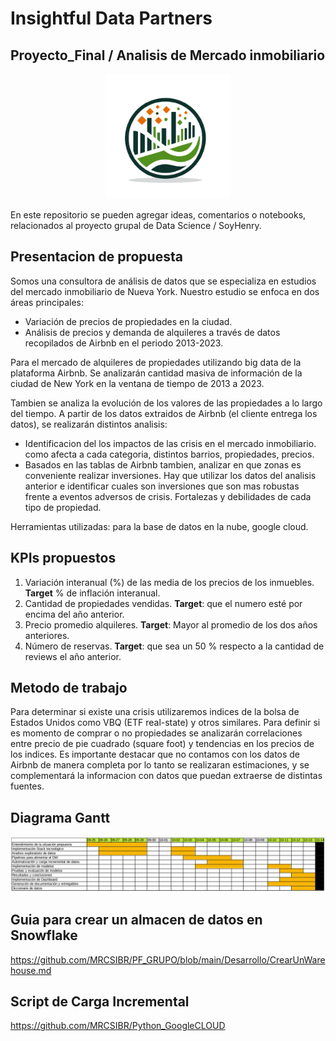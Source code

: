 #  Insightful Data Partners
## Proyecto_Final / Analisis de Mercado inmobiliario


<p align="center">
  <img src="src/Logo.png" alt="Logo" width="200">
</p>
En este repositorio se pueden agregar ideas, comentarios o notebooks, relacionados
al proyecto grupal de Data Science / SoyHenry.


## Presentacion de propuesta
Somos una consultora de análisis de datos que se especializa en estudios del mercado inmobiliario de Nueva York. 
Nuestro estudio se enfoca en dos áreas principales:

* Variación de precios de propiedades en la ciudad.
* Análisis de precios y demanda de alquileres a través de datos recopilados de Airbnb en el periodo 2013-2023.

Para el mercado de alquileres de propiedades utilizando big data de la plataforma Airbnb. Se analizarán cantidad masiva de información de la ciudad de New York en la ventana de tiempo de 2013 a 2023.

Tambien se analiza la evolución de los valores de las propiedades a lo largo del tiempo.
A partir de los datos extraidos de Airbnb (el cliente entrega los datos), se realizarán distintos analisis:
* Identificacion del los impactos de las crisis en el mercado inmobiliario. como afecta a cada categoria, distintos barrios, propiedades, precios.
* Basados en las tablas de Airbnb tambien, analizar en que zonas es conveniente realizar inversiones. Hay que utilizar los datos del analisis anterior e identificar cuales son inversiones que son mas robustas frente a eventos adversos de crisis. Fortalezas y debilidades de cada tipo de propiedad.

Herramientas utilizadas: para la base de datos en la nube, google cloud.

## KPIs propuestos

1. Variación interanual (%) de las media de los precios de los inmuebles. **Target** % de inflación interanual.
2. Cantidad de propiedades vendidas. **Target**: que el numero esté por encima del año anterior.
3. Precio promedio alquileres. **Target**: Mayor al promedio de los dos años anteriores.
4. Número de reservas. **Target**: que sea un 50 % respecto a la cantidad de reviews el año anterior.

## Metodo de trabajo

Para determinar si existe una crisis utilizaremos indices de la bolsa de Estados Unidos como VBQ (ETF real-state) y otros similares.
Para definir si es momento de comprar o no propiedades se analizarán correlaciones entre precio de pie cuadrado (square foot) y tendencias en los precios de los indices. Es importante destacar que no contamos con los datos de Airbnb de manera completa por lo tanto se realizaran estimaciones, y se complementará la informacion con datos que puedan extraerse de distintas fuentes. 

## Diagrama Gantt

![Gantt chart for proyecto](src/Gantt_proyecto.png)

## Guia para crear un almacen de datos en Snowflake

https://github.com/MRCSIBR/PF_GRUPO/blob/main/Desarrollo/CrearUnWarehouse.md

## Script de Carga Incremental

https://github.com/MRCSIBR/Python_GoogleCLOUD

